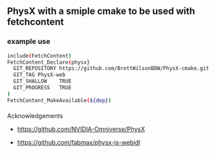 ## PhysX with a smiple cmake to be used with fetchcontent

### example use


```bash
include(FetchContent)
FetchContent_Declare(physx}
  GIT_REPOSITORY https://github.com/BrettWilsonBDW/PhysX-cmake.git
  GIT_TAG PhysX-web
  GIT_SHALLOW    TRUE
  GIT_PROGRESS   TRUE
)
FetchContent_MakeAvailable(${dep})
```

####
Acknowledgements

- https://github.com/NVIDIA-Omniverse/PhysX

- https://github.com/fabmax/physx-js-webidl
